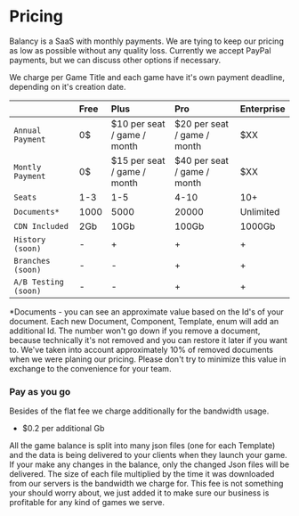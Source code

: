 # Pricing

Balancy is a SaaS with monthly payments. We are tying to keep our pricing as low as possible without any quality loss. Currently we accept PayPal payments, but we can discuss other options if necessary.

We charge per Game Title and each game have it's own payment deadline, depending on it's creation date.

|       | Free            | Plus            | Pro            | Enterprise       |
| :---------- | :-------------- |:-------------- |:-------------- |:-------------- |
| `Annual Payment`       | 0$ | $10 per seat / game / month | $20 per seat / game / month | $XX |
| `Montly Payment`       | 0$ | $15 per seat / game / month | $40 per seat / game / month | $XX |
| `Seats`    | 1-3 | 1-5 | 4-10 | 10+ |
| `Documents*`    | 1000 | 5000 | 20000 | Unlimited |
| `CDN Included`    | 2Gb | 10Gb | 100Gb | 1000Gb |
| `History (soon)`    | - | + | + | + |
| `Branches (soon)`    | - | - | + | + |
| `A/B Testing (soon)`    | - | - | + | + |

*Documents - you can see an approximate value based on the Id's of your document. Each new Document, Component, Template, enum will add an additional Id. The number won't go down if you remove a document, because technically it's not removed and you can restore it later if you want to. We've taken into account approximately 10% of removed documents when we were planing our pricing. Please don't try to minimize this value in exchange to the convenience for your team.

### Pay as you go

Besides of the flat fee we charge additionally for the bandwidth usage.

* $0.2 per additional Gb

All the game balance is split into many json files (one for each Template) and the data is being delivered to your clients when they launch your game. If your make any changes in the balance, only the changed Json files will be delivered. The size of each file multiplied by the time it was downloaded from our servers is the bandwidth we charge for. This fee is not something your should worry about, we just added it to make sure our business is profitable for any kind of games we serve. 
